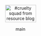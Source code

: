 <p align="center">
<img alt="#cruelty squad from resource blog" class="J9AiF" height="57" src="https://64.media.tumblr.com/d36bc47a5960144ef938cf4ff4b0551a/0fe2737b72e0568f-52/s250x400/f32a47b3cb7b8b8f084c9ad4985528ad93566d3e.pnj" width="101">
</p>
<p align="center"
<a href="[https://github.com/gothopera]" rel="nofollow">main</a>
